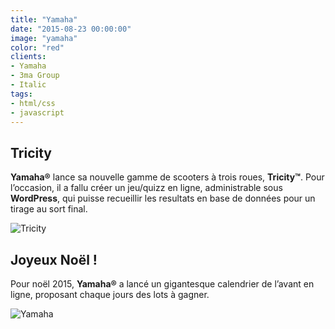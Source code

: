 ```yaml
---
title: "Yamaha"
date: "2015-08-23 00:00:00"
image: "yamaha"
color: "red"
clients:
- Yamaha
- 3ma Group
- Italic
tags:
- html/css
- javascript
---
```


## Tricity

**Yamaha®** lance sa nouvelle gamme de scooters à trois roues, **Tricity™**. Pour l’occasion, il a fallu créer un jeu/quizz en ligne, administrable sous **WordPress**, qui puisse recueillir les resultats en base de données pour un tirage au sort final.

![Tricity](https://images.emmanuelbeziat.com/yamaha-tricity.jpg)

## Joyeux Noël !

Pour noël 2015, **Yamaha®** a lancé un gigantesque calendrier de l’avant en ligne, proposant chaque jours des lots à gagner.

![Yamaha](https://images.emmanuelbeziat.com/yamaha-noel.jpg)

